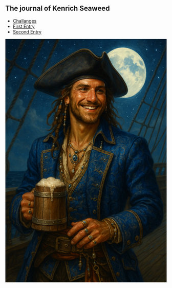 ## The journal of Kenrich Seaweed


- [Challanges](kenrich_log/quests.md)
- [First Entry](kenrich_log/entry_1.md)
- [Second Entry](kenrich_log/entry_2.md)

![Kenrich](./images/kenrich.png)